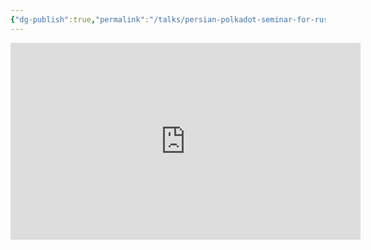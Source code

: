```yaml
---
{"dg-publish":true,"permalink":"/talks/persian-polkadot-seminar-for-rust-iran-community/","noteIcon":"","created":"2022-09-11T12:54:41.817+01:00","updated":"2023-08-28T14:05:20.872+01:00"}
---
```



<iframe width="560" height="315" src="https://www.youtube.com/embed/f6k7TFyQUdM?si=zHgBXb1kNGFdlH1o" title="YouTube video player" frameborder="0" allow="accelerometer; autoplay; clipboard-write; encrypted-media; gyroscope; picture-in-picture; web-share" allowfullscreen></iframe>
